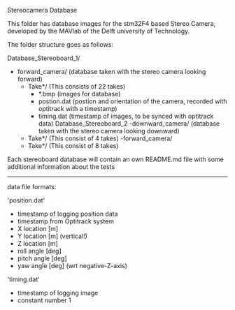 Stereocamera Database

This folder has database images for the stm32F4 based Stereo Camera, developed by the MAVlab of the Delft university of Technology. 

The folder structure goes as follows:

Database_Stereoboard_1/ 
 - forward_camera/ (database taken with the stereo camera looking forward)
	- Take*/  (This consists of 22 takes)
		- *.bmp (images for database)
		- postion.dat (postion and orientation of the camera, recorded with optitrack with a timestamp)
		- timing.dat (timestamp of images, to be synced with optitrack data)
Database_Stereoboard_2 
 -downward_camera/  (database taken with the stereo camera looking downward)
	- Take*/ (This consist of 4 takes)
 -forward_camera/
	- Take*/ (This consist of 8 takes)

Each stereoboard database will contain an own README.md file with some additional information about the tests

____________________________

data file formats:


'position.dat'

 - timestamp of logging position data
 - timestamp from Optitrack system
 - X location 	[m]
 - Y location 	[m]  (vertical!)
 - Z location 	[m]
 - roll angle 	[deg]
 - pitch angle 	[deg]
 - yaw angle 	[deg]  (wrt negative-Z-axis)


'timing.dat'

 - timestamp of logging image
 - constant number 1 

